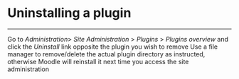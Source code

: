 # Uninstalling a plugin
***

Go to *Administration*> *Site Administration* > *Plugins* > *Plugins overview* and click the *Uninstall* link opposite the plugin you wish to remove
Use a file manager to remove/delete the actual plugin directory as instructed, otherwise Moodle will reinstall it next time you access the site administration
